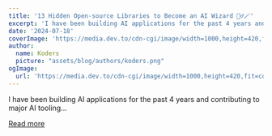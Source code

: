 ```yaml
---
title: '13 Hidden Open-source Libraries to Become an AI Wizard 🧙‍♂️🪄'
excerpt: 'I have been building AI applications for the past 4 years and contributing to major AI tooling...'
date: '2024-07-18'
coverImage: 'https://media.dev.to/cdn-cgi/image/width=1000,height=420,fit=cover,gravity=auto,format=auto/https%3A%2F%2Fdev-to-uploads.s3.amazonaws.com%2Fuploads%2Farticles%2Fg4vo4h82a1wfaj58via3.gif'
author:
  name: Koders
  picture: "assets/blog/authors/koders.png"
ogImage:
  url: 'https://media.dev.to/cdn-cgi/image/width=1000,height=420,fit=cover,gravity=auto,format=auto/https%3A%2F%2Fdev-to-uploads.s3.amazonaws.com%2Fuploads%2Farticles%2Fg4vo4h82a1wfaj58via3.gif'
---
```


I have been building AI applications for the past 4 years and contributing to major AI tooling...

[Read more](https://dev.to/composiodev/13-hidden-open-source-libraries-to-become-an-ai-wizard-4ng9)
